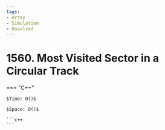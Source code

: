 ```yaml
---
tags:
- Array
- Simulation
- Unsolved
---
```



# 1560. Most Visited Sector in  a Circular Track

=== "C++"

    $Time: O()$

    $Space: O()$

    ```c++
    ```